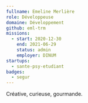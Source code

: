 ```yaml
---
fullname: Emeline Merlière
role: Développeuse
domaine: Développement
github: eml-trm
missions:
  - start: 2020-12-30
    end: 2021-06-29
    status: admin
    employer: DINUM
startups:
  - sante-psy-etudiant
badges:
  - segur
---
```


Créative, curieuse, gourmande.
